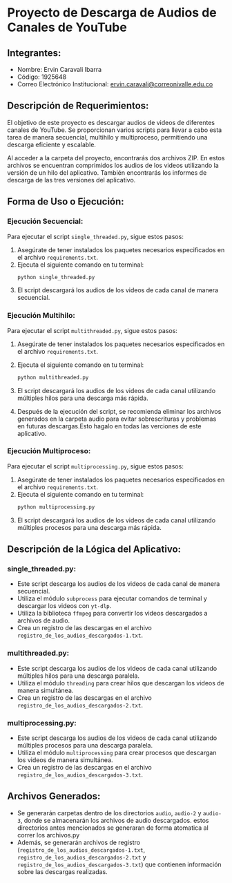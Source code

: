 # Proyecto de Descarga de Audios de Canales de YouTube

## Integrantes:
- Nombre: Ervin Caravali Ibarra
- Código: 1925648
- Correo Electrónico Institucional: ervin.caravali@correonivalle.edu.co

## Descripción de Requerimientos:
El objetivo de este proyecto es descargar audios de videos de diferentes canales de YouTube. Se proporcionan varios scripts para llevar a cabo esta tarea de manera secuencial, multihilo y multiproceso, permitiendo una descarga eficiente y escalable.

Al acceder a la carpeta del proyecto, encontrarás dos archivos ZIP. En estos archivos se encuentran comprimidos los audios de los videos utilizando la versión de un hilo del aplicativo. También encontrarás los informes de descarga de las tres versiones del aplicativo.

## Forma de Uso o Ejecución:

### Ejecución Secuencial:
Para ejecutar el script `single_threaded.py`, sigue estos pasos:
1. Asegúrate de tener instalados los paquetes necesarios especificados en el archivo `requirements.txt`.
2. Ejecuta el siguiente comando en tu terminal:
   ```bash
   python single_threaded.py
   ```
3. El script descargará los audios de los videos de cada canal de manera secuencial.

### Ejecución Multihilo:
Para ejecutar el script `multithreaded.py`, sigue estos pasos:
1. Asegúrate de tener instalados los paquetes necesarios especificados en el archivo `requirements.txt`.
2. Ejecuta el siguiente comando en tu terminal:
   ```bash
   python multithreaded.py
   ```
3. El script descargará los audios de los videos de cada canal utilizando múltiples hilos para una descarga más rápida.

4. Después de la ejecución del script, se recomienda eliminar los archivos generados en la carpeta audio para evitar sobrescrituras y problemas en futuras descargas.Esto hagalo en todas las verciones de este aplicativo.

### Ejecución Multiproceso:
Para ejecutar el script `multiprocessing.py`, sigue estos pasos:
1. Asegúrate de tener instalados los paquetes necesarios especificados en el archivo `requirements.txt`.
2. Ejecuta el siguiente comando en tu terminal:
   ```bash
   python multiprocessing.py
   ```
3. El script descargará los audios de los videos de cada canal utilizando múltiples procesos para una descarga más rápida.

## Descripción de la Lógica del Aplicativo:

### single_threaded.py:
- Este script descarga los audios de los videos de cada canal de manera secuencial.
- Utiliza el módulo `subprocess` para ejecutar comandos de terminal y descargar los videos con `yt-dlp`.
- Utiliza la biblioteca `ffmpeg` para convertir los videos descargados a archivos de audio.
- Crea un registro de las descargas en el archivo `registro_de_los_audios_descargados-1.txt`.

### multithreaded.py:
- Este script descarga los audios de los videos de cada canal utilizando múltiples hilos para una descarga paralela.
- Utiliza el módulo `threading` para crear hilos que descargan los videos de manera simultánea.
- Crea un registro de las descargas en el archivo `registro_de_los_audios_descargados-2.txt`.

### multiprocessing.py:
- Este script descarga los audios de los videos de cada canal utilizando múltiples procesos para una descarga paralela.
- Utiliza el módulo `multiprocessing` para crear procesos que descargan los videos de manera simultánea.
- Crea un registro de las descargas en el archivo `registro_de_los_audios_descargados-3.txt`.

## Archivos Generados:
- Se generarán carpetas dentro de los directorios `audio`, `audio-2` y `audio-3`, donde se almacenarán los archivos de audio descargados. estos directorios antes mencionados se generaran de forma atomatica al correr los archivos.py
- Además, se generarán archivos de registro (`registro_de_los_audios_descargados-1.txt`, `registro_de_los_audios_descargados-2.txt` y `registro_de_los_audios_descargados-3.txt`) que contienen información sobre las descargas realizadas.

